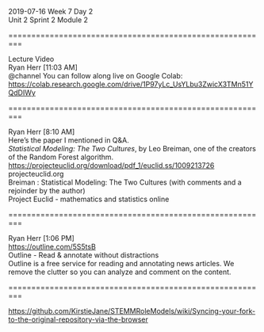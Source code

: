 2019-07-16 Week 7 Day 2   
Unit 2 Sprint 2 Module 2     

=========================================================

Lecture Video  
Ryan Herr [11:03 AM]  
@channel You can follow along live on Google Colab:   
https://colab.research.google.com/drive/1P97yLc_UsYLbu3ZwicX3TMn51YQdDIWy

=========================================================

Ryan Herr [8:10 AM]  
Here’s the paper I mentioned in Q&A.  
_Statistical Modeling: The Two Cultures_, by Leo Breiman, one of the creators of the Random Forest algorithm.   https://projecteuclid.org/download/pdf_1/euclid.ss/1009213726  
projecteuclid.org  
Breiman : Statistical Modeling: The Two Cultures (with comments and a rejoinder by the author)  
Project Euclid - mathematics and statistics online  

=========================================================

Ryan Herr [1:06 PM]  
https://outline.com/5S5tsB  
Outline - Read & annotate without distractions  
Outline is a free service for reading and annotating news articles. We remove the clutter so you can analyze and comment on the content.  

=========================================================

https://github.com/KirstieJane/STEMMRoleModels/wiki/Syncing-your-fork-to-the-original-repository-via-the-browser  
